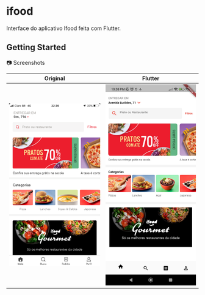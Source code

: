 # ifood

Interface do aplicativo Ifood feita com Flutter.

## Getting Started

📷 Screenshots

| Original| Flutter|
| --------|--------|
|<img src="imagem_ifood/original.png" width="320">|<img src="imagem_ifood/flutter.png" width="320">|

